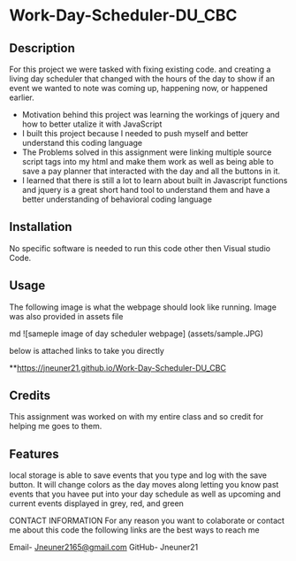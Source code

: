 # Work-Day-Scheduler-DU_CBC

## Description

For this project we were tasked with fixing existing code. and creating a living day scheduler that changed with the hours of the day to show if an event we wanted to note was coming up, happening now, or happened earlier.

- Motivation behind this project was learning the workings of jquery and how to better utalize it with JavaScript
- I built this project because I needed to push myself and better understand this coding language
- The Problems solved in this assignment were linking multiple source script tags into my html and make them work as well as being able to save a pay planner that interacted with the day and all the buttons in it.
- I learned that there is still a lot to learn about built in Javascript functions and jquery is a great short hand tool to understand them and have a better understanding of behavioral coding language

## Installation

No specific software is needed to run this code other then Visual studio Code.

## Usage

The following image is what the webpage should look like running. Image was also provided in assets file

md ![sameple image of day scheduler webpage] (assets/sample.JPG)

below is attached links to take you directly

\*\*https://jneuner21.github.io/Work-Day-Scheduler-DU_CBC

## Credits

This assignment was worked on with my entire class and so credit for helping me goes to them.

## Features

local storage is able to save events that you type and log with the save button. It will change colors as the day moves along letting you know past events that you havee put into your day schedule as well as upcoming and current events displayed in grey, red, and green

CONTACT INFORMATION
For any reason you want to colaborate or contact me about this code the following links are the best ways to reach me

Email- Jneuner2165@gmail.com
GitHub- Jneuner21
